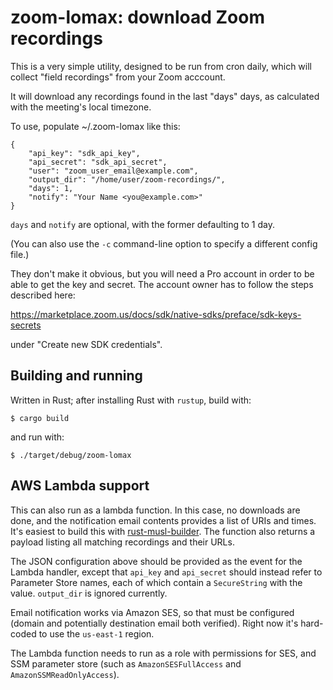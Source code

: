 # zoom-lomax: download Zoom recordings

This is a very simple utility, designed to be run from cron daily,
which will collect "field recordings" from your Zoom acccount.

It will download any recordings found in the last "days" days, as
calculated with the meeting's local timezone.

To use, populate ~/.zoom-lomax like this:

    {
        "api_key": "sdk_api_key",
        "api_secret": "sdk_api_secret",
        "user": "zoom_user_email@example.com",
        "output_dir": "/home/user/zoom-recordings/",
        "days": 1,
        "notify": "Your Name <you@example.com>"
    }

`days` and `notify` are optional, with the former defaulting to 1 day.

(You can also use the `-c` command-line option to specify a different
config file.)

They don't make it obvious, but you will need a Pro account in order to
be able to get the key and secret. The account owner has to follow the
steps described here:

https://marketplace.zoom.us/docs/sdk/native-sdks/preface/sdk-keys-secrets

under "Create new SDK credentials".

## Building and running

Written in Rust; after installing Rust with `rustup`, build with:

```
$ cargo build
```

and run with:

```
$ ./target/debug/zoom-lomax
```

## AWS Lambda support

This can also run as a lambda function. In this case, no downloads are
done, and the notification email contents provides a list of URIs and
times. It's easiest to build this with
[rust-musl-builder](https://github.com/emk/rust-musl-builder). The
function also returns a payload listing all matching recordings and
their URLs.

The JSON configuration above should be provided as the event for the
Lambda handler, except that `api_key` and `api_secret` should
instead refer to Parameter Store names, each of which contain a
`SecureString` with the value. `output_dir` is ignored currently.

Email notification works via Amazon SES, so that must be configured
(domain and potentially destination email both verified). Right now it's
hard-coded to use the `us-east-1` region.

The Lambda function needs to run as a role with permissions for SES, and SSM
parameter store (such as `AmazonSESFullAccess` and `AmazonSSMReadOnlyAccess`).
